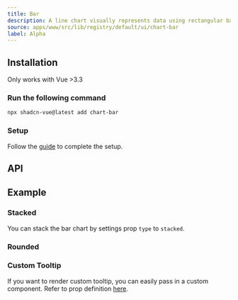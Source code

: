 ```yaml
---
title: Bar
description: A line chart visually represents data using rectangular bars of varying lengths to compare quantities across different categories or groups.
source: apps/www/src/lib/registry/default/ui/chart-bar
label: Alpha
---
```


<ComponentPreview name="BarChartDemo"  />

## Installation

<Callout>
  Only works with Vue >3.3
</Callout>

<Steps>

### Run the following command

```bash
npx shadcn-vue@latest add chart-bar
```

### Setup

Follow the [guide](/docs/charts.html#installation) to complete the setup.

</Steps>

## API

<!-- @include: @/content/meta/BarChart.md -->

## Example

### Stacked

You can stack the bar chart by settings prop `type` to `stacked`.

<ComponentPreview name="BarChartStacked"  />

### Rounded

<ComponentPreview name="BarChartRounded"  />

### Custom Tooltip

If you want to render custom tooltip, you can easily pass in a custom component. Refer to prop definition [here](/docs/charts.html#custom-tooltip).

<ComponentPreview name="BarChartCustomTooltip"  />

